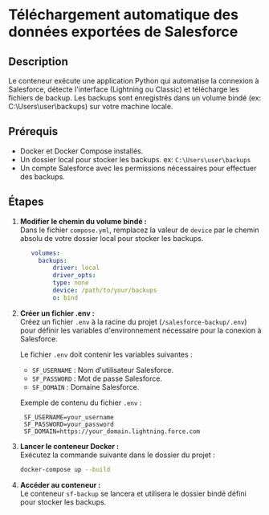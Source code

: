 # Téléchargement automatique des données exportées de Salesforce

## Description

Le conteneur exécute une application Python qui automatise la connexion à Salesforce, détecte l'interface (Lightning ou Classic) et télécharge les fichiers de backup. Les backups sont enregistrés dans un volume bindé (ex: C:\Users\user\backups) sur votre machine locale.

## Prérequis
- Docker et Docker Compose installés.
- Un dossier local pour stocker les backups. ex: `C:\Users\user\backups`
- Un compte Salesforce avec les permissions nécessaires pour effectuer des backups.

## 

## Étapes

1. **Modifier le chemin du volume bindé :**  
   Dans le fichier `compose.yml`, remplacez la valeur de `device` par le chemin absolu de votre dossier local pour stocker les backups.

   ```yaml
      volumes:
        backups:
            driver: local
            driver_opts:
            type: none
            device: /path/to/your/backups
            o: bind
   ```

2. **Créer un fichier .env :**  
   Créez un fichier `.env` à la racine du projet (`/salesforce-backup/.env`) pour définir les variables d'environnement nécessaire pour la conexion à Salesforce.

   Le fichier `.env` doit contenir les variables suivantes :
    - `SF_USERNAME` : Nom d'utilisateur Salesforce.
    - `SF_PASSWORD` : Mot de passe Salesforce.
    - `SF_DOMAIN` : Domaine Salesforce.

   Exemple de contenu du fichier `.env` :
   ```
    SF_USERNAME=your_username
    SF_PASSWORD=your_password
    SF_DOMAIN=https://your_domain.lightning.force.com
   ```

3. **Lancer le conteneur Docker :**  
   Exécutez la commande suivante dans le dossier du projet :
   ```bash
   docker-compose up --build
   ```

4. **Accéder au conteneur :**  
   Le conteneur `sf-backup` se lancera et utilisera le dossier bindé défini pour stocker les backups.
